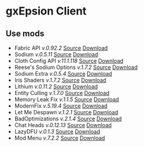# gxEpsion Client

## Use mods
 + Fabric API _v.0.92.2_ [Source](https://github.com/FabricMC/fabric) [Download](https://modrinth.com/mod/fabric-api/version/0.92.2+1.20.1)
 + Sodium _v.0.5.11_ [Source](https://github.com/CaffeineMC/sodium-fabric) [Download](https://modrinth.com/mod/sodium/version/mc1.20.1-0.5.11)
 + Cloth Config API _v.11.1.118_ [Source](https://github.com/shedaniel/cloth-config) [Download](https://modrinth.com/mod/cloth-config/version/11.1.118+fabric)
 + Reese's Sodium Options _v.1.7.2_ [Source](https://github.com/FlashyReese/reeses-sodium-options) [Download](https://modrinth.com/mod/reeses-sodium-options/version/mc1.20.1-1.7.2)
 + Sodium Extra _v.0.5.4_ [Source](https://github.com/FlashyReese/sodium-extra-fabric) [Download](https://modrinth.com/mod/sodium-extra/version/mc1.20.1-0.5.4)
 + Iris Shaders _v.1.7.2_ [Source](https://github.com/IrisShaders/Iris) [Download](https://modrinth.com/mod/iris/version/1.7.2+1.20.1)
 + Lithium _v.0.11.2_ [Source](https://github.com/caffeinemc/lithium-fabric) [Download](https://modrinth.com/mod/lithium/version/mc1.20.1-0.11.2)
 + Entity Culling _v.1.7.0_ [Source](https://github.com/tr7zw/EntityCulling) [Download](https://modrinth.com/mod/entityculling/version/1JrKE0F6)
 + Memory Leak Fix _v.1.1.5_ [Source](https://github.com/fxmorin/memoryLeakFix) [Download](https://modrinth.com/mod/memoryleakfix/version/v1.1.5)
 + ModernFix _v.5.19.4_ [Source](https://github.com/embeddedt/ModernFix) [Download](https://modrinth.com/mod/modernfix/version/5.19.4+mc1.20.1)
 + Let Me Despawn _v.1.2.1_ [Source](https://github.com/frikinjay/let-me-despawn) [Download](https://modrinth.com/plugin/lmd/version/CCOsRL93)
 + BadOptimizations _v.2.1.4_ [Source](https://github.com/ItsThosea/BadOptimizations) [Download](https://modrinth.com/mod/badoptimizations/version/GydKiUd0)
 + Chat Heads _v.0.12.13_ [Source](https://github.com/dzwdz/chat_heads) [Download](https://modrinth.com/mod/chat-heads/version/MdoSw2dL)
 + LazyDFU _v.0.1.3_ [Source](https://github.com/astei/lazydfu) [Download](https://modrinth.com/mod/lazydfu/version/0.1.3)
 + Mod Menu _v.7.2.2_ [Source](https://github.com/TerraformersMC/ModMenu) [Download](https://modrinth.com/mod/modmenu/version/7.2.2)
